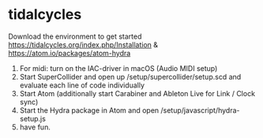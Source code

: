 # tidalcycles

Download the environment to get started https://tidalcycles.org/index.php/Installation & https://atom.io/packages/atom-hydra

1. For midi: turn on the IAC-driver in macOS (Audio MIDI setup)
2. Start SuperCollider and open up
   /setup/supercollider/setup.scd and evaluate each line of code individually
3. Start Atom (additionally start Carabiner and Ableton Live for Link / Clock sync)
4. Start the Hydra package in Atom and open /setup/javascript/hydra-setup.js
5. have fun.
